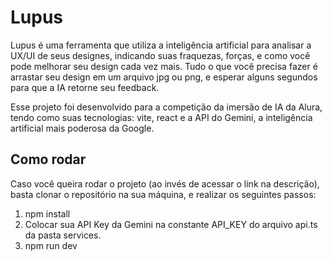# Lupus

Lupus é uma ferramenta que utiliza a inteligência artificial para analisar a UX/UI de seus designes, indicando suas fraquezas, forças, e como você pode melhorar seu design cada vez mais. Tudo o que você precisa fazer é arrastar seu design em um arquivo jpg ou png, e esperar alguns segundos para que a IA retorne seu feedback.

Esse projeto foi desenvolvido para a competição da imersão de IA da Alura, tendo como suas tecnologias: vite, react e a API do Gemini, a inteligência artificial mais poderosa da Google.


## Como rodar

Caso você queira rodar o projeto (ao invés de acessar o link na descrição), basta clonar o repositório na sua máquina, e realizar os seguintes passos:

1. npm install
2. Colocar sua API Key da Gemini na constante API_KEY do arquivo api.ts da pasta services.
3. npm run dev

